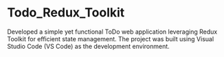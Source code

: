 # Todo_Redux_Toolkit
Developed a simple yet functional ToDo web application leveraging Redux Toolkit for efficient state management. The project was built using Visual Studio Code (VS Code) as the development environment.
